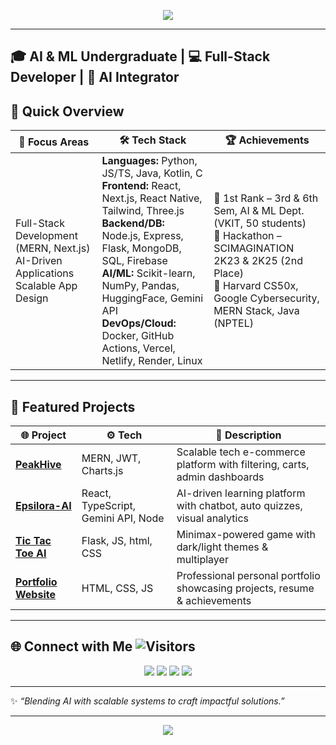 <!-- Banner -->
<p align="center">
  <img src="https://capsule-render.vercel.app/api?type=waving&color=0:1E90FF,100:00BFFF&height=150&section=header&text=Hi%2👋 %20I'm%20Chaman%20S&fontSize=40&fontColor=ffffff&animation=fadeIn"/>
</p>

---
🎓 AI & ML Undergraduate | 💻 Full-Stack Developer | 🤖 AI Integrator  
---

## 📌 Quick Overview  
| 🎯 Focus Areas | 🛠️ Tech Stack | 🏆 Achievements |
|---------------|---------------|----------------|
| Full-Stack Development (MERN, Next.js) <br> AI-Driven Applications <br> Scalable App Design | **Languages:** Python, JS/TS, Java, Kotlin, C <br> **Frontend:** React, Next.js, React Native, Tailwind, Three.js <br> **Backend/DB:** Node.js, Express, Flask, MongoDB, SQL, Firebase <br> **AI/ML:** Scikit-learn, NumPy, Pandas, HuggingFace, Gemini API <br> **DevOps/Cloud:** Docker, GitHub Actions, Vercel, Netlify, Render, Linux | 🥇 1st Rank – 3rd & 6th Sem, AI & ML Dept. (VKIT, 50 students) <br> 🥈 Hackathon – SCIMAGINATION 2K23 & 2K25 (2nd Place) <br> 📜 Harvard CS50x, Google Cybersecurity, MERN Stack, Java (NPTEL) |

---

## 🚀 Featured Projects
| 🌐 Project | ⚙️ Tech | 📖 Description |
|------------|---------|----------------|
| [**PeakHive**](https://peakhive.vercel.app/) | MERN, JWT, Charts.js | Scalable tech e-commerce platform with filtering, carts, admin dashboards |
| [**Epsilora-AI**](http://epsilora.vercel.app/) | React, TypeScript, Gemini API, Node | AI-driven learning platform with chatbot, auto quizzes, visual analytics |
| [**Tic Tac Toe AI**](https://tictactoe-ai-chammy.vercel.app/) | Flask, JS, html, CSS | Minimax-powered game with dark/light themes & multiplayer |
| [**Portfolio Website**](https://portfolio-chaman.vercel.app/) <br> | HTML, CSS, JS | Professional personal portfolio showcasing projects, resume & achievements |

---

## 🌐 Connect with Me  <img src="https://visitor-badge.laobi.icu/badge?page_id=chaman2003" alt="Visitors"></a>
<p align="center">
  <a href="https://linkedin.com/in/chaman2003"><img src="https://img.shields.io/badge/LinkedIn-0A66C2?logo=linkedin&logoColor=white&style=for-the-badge"></a>
  <a href="https://github.com/chaman2003"><img src="https://img.shields.io/badge/GitHub-000?logo=github&logoColor=white&style=for-the-badge"></a>
  <a href="mailto:chamans7952@gmail.com"><img src="https://img.shields.io/badge/Email-D14836?logo=gmail&logoColor=white&style=for-the-badge"></a>
  <a href="https://portfolio-chaman.vercel.app/"><img src="https://img.shields.io/badge/Portfolio-FF7139?logo=firefox&logoColor=white&style=for-the-badge"></a>
</p>

---

✨ *“Blending AI with scalable systems to craft impactful solutions.”*

---
<!-- Footer Banner -->
<p align="center">
  <img src="https://capsule-render.vercel.app/api?type=waving&color=0:1E90FF,100:00BFFF&height=100&section=footer"/>
</p>
